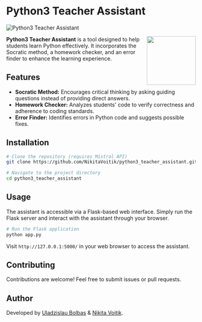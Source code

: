 # Python3 Teacher Assistant

![Python3 Teacher Assistant](https://img.shields.io/badge/Python-3.x-blue)

<img align="right" src="https://media1.giphy.com/media/v1.Y2lkPTc5MGI3NjExMHFnamx0cDRzanpnYW5vNzNnMHZxeDN1cnRianR3NHAyYnptNnMzZSZlcD12MV9pbnRlcm5hbF9naWZfYnlfaWQmY3Q9Zw/PzrPi0UVzgYHm/giphy.gif" width='130'/>

**Python3 Teacher Assistant** is a tool designed to help students learn Python effectively. It incorporates the Socratic method, a homework checker, and an error finder to enhance the learning experience.

## Features

- **Socratic Method:** Encourages critical thinking by asking guiding questions instead of providing direct answers.
- **Homework Checker:** Analyzes students' code to verify correctness and adherence to coding standards.
- **Error Finder:** Identifies errors in Python code and suggests possible fixes.

## Installation

```sh
# Clone the repository (requires Mistral API)
git clone https://github.com/NikitaVoitik/python3_teacher_assistant.git

# Navigate to the project directory
cd python3_teacher_assistant
```

## Usage

The assistant is accessible via a Flask-based web interface. Simply run the Flask server and interact with the assistant through your browser.

```sh
# Run the Flask application
python app.py
```

Visit `http://127.0.0.1:5000/` in your web browser to access the assistant.

## Contributing

Contributions are welcome! Feel free to submit issues or pull requests.

## Author

Developed by
[Uladzislau Bolbas](https://github.com/b0lbas) & 
[Nikita Voitik](https://github.com/NikitaVoitik).

